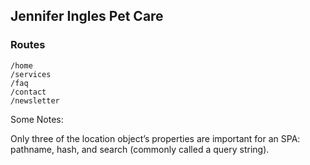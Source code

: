 ## Jennifer Ingles Pet Care


### Routes
    /home
    /services
    /faq
    /contact
    /newsletter


Some Notes:

Only three of the location object’s properties are important for an SPA: pathname, hash, and search (commonly called a query string).